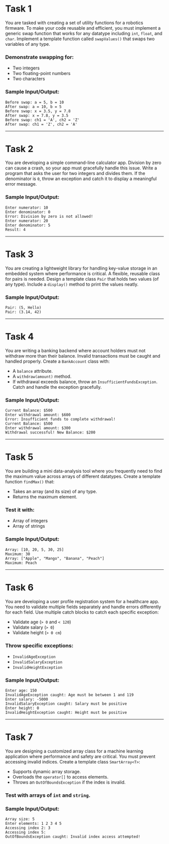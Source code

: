 # Task 1

You are tasked with creating a set of utility functions for a robotics firmware. To make your code reusable and efficient, you must implement a generic swap function that works for any datatype including `int`, `float`, and `char`. Implement a template function called `swapValues()` that swaps two variables of any type.

### Demonstrate swapping for:
- Two integers
- Two floating-point numbers
- Two characters

### Sample Input/Output:
```
Before swap: a = 5, b = 10
After swap: a = 10, b = 5
Before swap: x = 3.5, y = 7.8
After swap: x = 7.8, y = 3.5
Before swap: ch1 = 'A', ch2 = 'Z'
After swap: ch1 = 'Z', ch2 = 'A'
```

---

# Task 2

You are developing a simple command-line calculator app. Division by zero can cause a crash, so your app must gracefully handle this issue. Write a program that asks the user for two integers and divides them. If the denominator is `0`, throw an exception and catch it to display a meaningful error message.

### Sample Input/Output:
```
Enter numerator: 10
Enter denominator: 0
Error: Division by zero is not allowed!
Enter numerator: 20
Enter denominator: 5
Result: 4
```

---

# Task 3

You are creating a lightweight library for handling key-value storage in an embedded system where performance is critical. A flexible, reusable class for pairs is needed. Design a template class `Pair` that holds two values (of any type). Include a `display()` method to print the values neatly.

### Sample Input/Output:
```
Pair: (5, Hello)
Pair: (3.14, 42)
```

---

# Task 4

You are writing a banking backend where account holders must not withdraw more than their balance. Invalid transactions must be caught and handled properly. Create a `BankAccount` class with:
- A `balance` attribute.
- A `withdraw(amount)` method.
- If withdrawal exceeds balance, throw an `InsufficientFundsException`. Catch and handle the exception gracefully.

### Sample Input/Output:
```
Current Balance: $500
Enter withdrawal amount: $600
Error: Insufficient funds to complete withdrawal!
Current Balance: $500
Enter withdrawal amount: $300
Withdrawal successful! New Balance: $200
```

---

# Task 5

You are building a mini data-analysis tool where you frequently need to find the maximum value across arrays of different datatypes. Create a template function `findMax()` that:
- Takes an array (and its size) of any type.
- Returns the maximum element.

### Test it with:
- Array of integers
- Array of strings

### Sample Input/Output:
```
Array: [10, 20, 5, 30, 25]
Maximum: 30
Array: ["Apple", "Mango", "Banana", "Peach"]
Maximum: Peach
```

---

# Task 6

You are developing a user profile registration system for a healthcare app. You need to validate multiple fields separately and handle errors differently for each field. Use multiple catch blocks to catch each specific exception:
- Validate age (`> 0` and `< 120`)
- Validate salary (`> 0`)
- Validate height (`> 0 cm`)

### Throw specific exceptions:
- `InvalidAgeException`
- `InvalidSalaryException`
- `InvalidHeightException`

### Sample Input/Output:
```
Enter age: 150
InvalidAgeException caught: Age must be between 1 and 119
Enter salary: -5000
InvalidSalaryException caught: Salary must be positive
Enter height: 0
InvalidHeightException caught: Height must be positive
```

---

# Task 7

You are designing a customized array class for a machine learning application where performance and safety are critical. You must prevent accessing invalid indices. Create a template class `SmartArray<T>`:
- Supports dynamic array storage.
- Overloads the `operator[]` to access elements.
- Throws an `OutOfBoundsException` if the index is invalid.

### Test with arrays of `int` and `string`.

### Sample Input/Output:
```
Array size: 5
Enter elements: 1 2 3 4 5
Accessing index 2: 3
Accessing index 5:
OutOfBoundsException caught: Invalid index access attempted!
```
